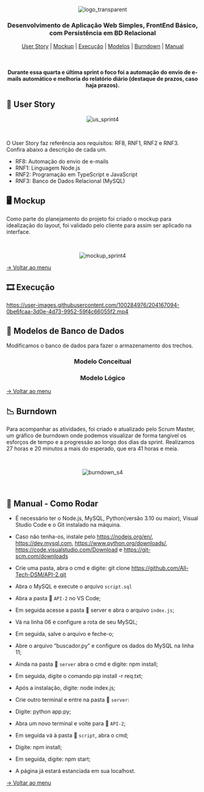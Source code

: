 <div align="center" id="menu">

![logo_transparent](https://user-images.githubusercontent.com/100284976/204163666-80fa9d66-1823-4ce7-9c60-92e04c3cf33c.png)

<h3> Desenvolvimento de Aplicação Web Simples, FrontEnd Básico, com Persistência em BD Relacional </h3>

<p> 
    <a href="#userstory">User Story</a> | 
    <a href="#mockup">Mockup</a> |
    <a href="#exe">Execução</a> |
    <a href="#modelo">Modelos</a> |
    <a href="#burndown">Burndown</a> |
    <a href="#manual">Manual</a>
</p>

<br>

<h4 align="center"> Durante essa quarta e última sprint o foco foi a automação do envio de e-mails automático e melhoria do relatório diário (destaque de prazos, caso haja prazos). </h4>

</div>

<span id="userstory">  

## :dart: User Story 
<div align="center">

![us_sprint4](https://user-images.githubusercontent.com/100284976/204103498-984fbc73-8cc1-4ae9-a193-4e6438c50add.png)
</div>

<br>

O User Story faz referência aos requisitos: RF8, RNF1, RNF2 e RNF3. 
Confira abaixo a descrição de cada um.

* RF8: Automação do envio de e-mails
* RNF1: Linguagem Node.js
* RNF2:	Programação em TypeScript e JavaScript
* RNF3:	Banco de Dados Relacional (MySQL)

<span id="mockup"> 

## :desktop_computer: Mockup

Como parte do planejamento do projeto foi criado o mockup para idealização do layout, foi validado pelo cliente para assim ser aplicado na interface.

<br>
<div align="center ">

![mockup_sprint4](https://user-images.githubusercontent.com/100284976/204103656-be780f67-0aca-4323-aaa6-b2be6ad03d8d.png)

</div>
<a href="#menu"> -> Voltar ao menu</a>

<span id="exe">

## :film_strip: Execução

https://user-images.githubusercontent.com/100284976/204167094-0be6fcaa-3d0e-4d73-9952-59f4c66055f2.mp4


<span id="modelo"> 

## :bookmark_tabs: Modelos de Banco de Dados

Modificamos o banco de dados para fazer o armazenamento dos trechos.

<div align="center ">

### Modelo Conceitual


### Modelo Lógico


</div>

<a href="#menu"> -> Voltar ao menu</a>

<span id="burndown">

## :chart_with_downwards_trend: Burndown

Para acompanhar as atividades, foi criado e atualizado pelo Scrum Master, um gráfico de burndown onde podemos visualizar de forma tangivel os esforços de tempo e a progressão ao longo dos dias da sprint. Realizamos 27 horas e 20 minutos a mais do esperado, que era 41 horas e meia.

<br>
<div align="center">

![burndown_s4](https://user-images.githubusercontent.com/100284976/204166372-6000e581-fbe1-431e-808d-f45cb9ad80d4.png)

</div>

<br>

<span id="manual">

 ## :scroll: Manual - Como Rodar

* É necessário ter o Node.js, MySQL, Python(versão 3.10 ou maior),  Visual Studio Code e o Git instalado na máquina.

* Caso não tenha-os, instale pelo https://nodejs.org/en/, https://dev.mysql.com, https://www.python.org/downloads/, https://code.visualstudio.com/Download e https://git-scm.com/downloads

* Crie uma pasta, abra o cmd e digite: git clone https://github.com/All-Tech-DSM/API-2.git

* Abra o MySQL e execute o arquivo `script.sql` 

* Abra a pasta 📂 `API-2` no VS Code;

* Em seguida acesse a pasta 📂 server e abra o arquivo `index.js`;

* Vá na linha 06 e configure a rota de seu MySQL;

* Em seguida, salve o arquivo e feche-o;

* Abre o arquivo “buscador.py” e configure os dados do MySQL na linha 11;

* Ainda na pasta 📂 `server` abra o cmd e digite: npm install;

* Em seguida, digite o comando pip install -r req.txt;

* Após a instalação, digite: node index.js;

* Crie outro terminal e entre na pasta 📂 `server`:

* Digite: python app.py;

* Abra um novo terminal e volte para 📂 `API-2`;

* Em seguida vá à pasta 📂 `script`, abra o cmd;

* Digite: npm install;

* Em seguida, digite: npm start;

* A página já estará estanciada em sua localhost.
  

<a href="#menu"> -> Voltar ao menu</a>
